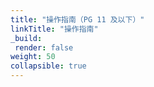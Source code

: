 ```yaml
---
title: "操作指南（PG 11 及以下）"
linkTitle: "操作指南"
_build:
 render: false 
weight: 50
collapsible: true
---
```

